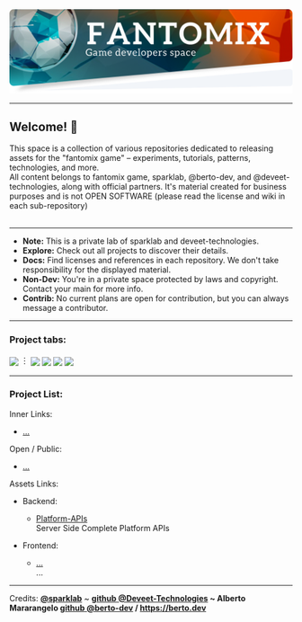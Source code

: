 <img src="https://raw.githubusercontent.com/fantomix-hub/.github/main/COLLECTION.BANNER.png">

---

## Welcome! 🎉

This space is a collection of various repositories dedicated to releasing assets for the "fantomix game" – experiments, tutorials, patterns, technologies, and more.<br>
All content belongs to fantomix game, sparklab, @berto-dev, and @deveet-technologies, along with official partners. It's material created for business purposes and is not OPEN SOFTWARE (please read the license and wiki in each sub-repository)<br><br>

---

- <b>Note:</b> This is a private lab of sparklab and deveet-technologies.
- <b>Explore:</b> Check out all projects to discover their details.
- <b>Docs:</b> Find licenses and references in each repository. We don't take responsibility for the displayed material.
- <b>Non-Dev:</b> You're in a private space protected by laws and copyright. Contact your main for more info.
- <b>Contrib:</b> No current plans are open for contribution, but you can always message a contributor.


---

### Project tabs:

[<sub>![](https://img.shields.io/badge/ALL_REPOSITORIES-lavender.svg)</sub>](https://github.com/orgs/fantomix-hub/repositories?q=&sort=name) ︙ [<sub>![](https://img.shields.io/badge/EXPERIMENTS-lavender.svg)</sub>](https://github.com/search?q=topic%3Aexperiments+org%3Afantomix-hub&type=Repositories) [<sub>![](https://img.shields.io/badge/RESOURCES-lavender.svg)</sub>](https://github.com/search?q=topic%3Aresources+org%3Afantomix-hub&type=Repositories) [<sub>![](https://img.shields.io/badge/TUTORIALS-lavender.svg)</sub>](https://github.com/search?q=topic%3Atutorial+org%3Afantomix-hub&type=Repositories) [<sub>![](https://img.shields.io/badge/SCRIPTS-lavender.svg)</sub>](https://github.com/search?q=topic%3Ascript+org%3Afantomix-hub&type=Repositories) </b>

---

### Project List:

Inner Links:
  - [...]()

Open / Public:
  - [...]()

Assets Links:

  - Backend:<br>
    - [Platform-APIs](https://github.com/fantomix-hub/backend.platform.apis)<br>Server Side Complete Platform APIs<br>

  - Frontend:
    - [...]()<br>...<br>

---

<span>Credits: </span> <b><a href="">@sparklab</a></b> ~ <b><a href="https://github.com/berto-dev">github @Deveet-Technologies</a> ~ Alberto Mararangelo <b><a href="https://github.com/berto-dev">github @berto-dev</a> / <a href="https://berto.dev">https://berto.dev</a></b>
